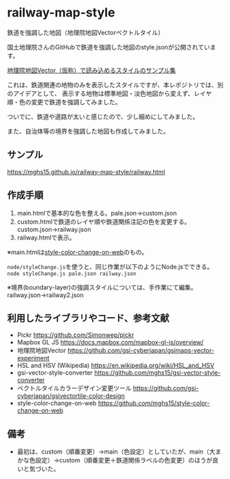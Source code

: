 # railway-map-style
鉄道を強調した地図（地理院地図Vectorベクトルタイル）

国土地理院さんのGitHubで鉄道を強調した地図のstyle.jsonが公開されています。

[地理院地図Vector（仮称）で読み込めるスタイルのサンプル集](https://github.com/gsi-cyberjapan/gsimaps-vector-stylesamples)

これは、鉄道関連の地物のみを表示したスタイルですが、本レポジトリでは、別のアイデアとして、
表示する地物は標準地図・淡色地図から変えず、レイヤ順・色の変更で鉄道を強調してみました。

ついでに、鉄道や道路が太いと感じたので、少し細めにしてみました。

また、自治体等の境界を強調した地図も作成してみました。

## サンプル
https://mghs15.github.io/railway-map-style/railway.html

## 作成手順
1. main.htmlで基本的な色を整える。pale.json→custom.json
2. custom.htmlで鉄道のレイヤ順や鉄道関係注記の色を変更する。custom.json→railway.json
3. railway.htmlで表示。

※main.htmlは[style-color-change-on-web](https://github.com/mghs15/style-color-change-on-web)のもの。

`node/styleChange.js`を使うと、同じ作業が以下のようにNode.jsでできる。
```node styleChange.js pale.json railway.json```

※境界(boundary-layer)の強調スタイルについては、手作業にて編集。railway.json→railway2.json

## 利用したライブラリやコード、参考文献
* Pickr https://github.com/Simonwep/pickr
* Mapbox GL JS https://docs.mapbox.com/mapbox-gl-js/overview/
* 地理院地図Vector https://github.com/gsi-cyberjapan/gsimaps-vector-experiment
* HSL and HSV (Wikipedia) https://en.wikipedia.org/wiki/HSL_and_HSV
* gsi-vector-style-converter https://github.com/mghs15/gsi-vector-style-converter
* ベクトルタイルカラーデザイン変更ツール https://github.com/gsi-cyberjapan/gsivectortile-color-design
* style-color-change-on-web https://github.com/mghs15/style-color-change-on-web

## 備考
* 最初は、custom（順番変更）→main（色設定）としていたが、main（大まかな色設定）→custom（順番変更＋鉄道関係ラベルの色変更）のほうが良いと気づいた。

